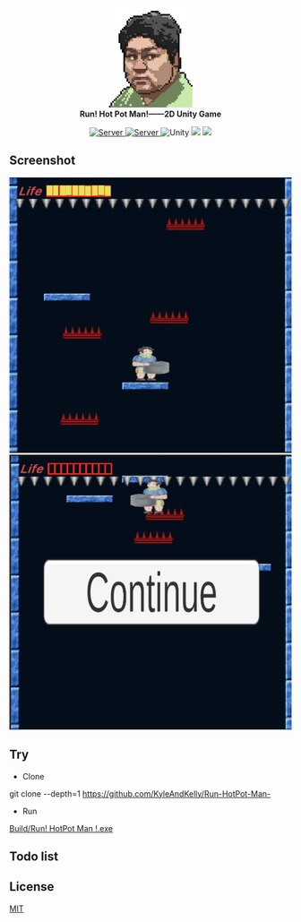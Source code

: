 
<p align="center">
  <a href="https://work.xiejiahe.com">
    <img src="Assets/Images/Face.png" width="150" />
  </a>
  <br />
  <b>Run! Hot Pot Man!——2D Unity Game </b>
  
  <p align="center">
    <a href="https://github.com/xjh22222228/tomato-work-server">
      <img alt="Server" src="https://img.shields.io/static/v1.svg?label=&message=Server&style=flat-square&color=e8883a" />
    </a>
    <a href="https://github.com/xjh22222228/tomato-work-mini">
      <img alt="Server" src="https://img.shields.io/static/v1.svg?label=&message=Mini&style=flat-square&color=07c160" />
    </a>
    <img alt="Unity" src="https://img.shields.io/static/v1.svg?label=&message=Unity&style=flat-square&color=61daeb" />
    <img src="https://img.shields.io/github/package-json/v/xjh22222228/tomato-work" />
    <img src="https://img.shields.io/github/license/xjh22222228/tomato-work" />
  </p>
</p>




## Screenshot

![](ScreenShots/1.png)
![](ScreenShots/2.png)

## Try

-  Clone

git clone --depth=1 https://github.com/KyleAndKelly/Run-HotPot-Man-

- Run

[Build/Run! HotPot Man !.exe](Build/Run!%20HotPot%20Man%20!.exe)






## Todo list

## License

[MIT](https://opensource.org/licenses/MIT)